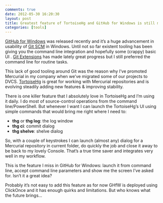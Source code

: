 ```yaml
---
comments: true
date: 2012-05-30 16:20:30
layout: post
title: Greatest feature of TortoiseHg and GitHub for Windows is still missing it
categories: [tools]
---
```


[GitHub for Windows](http://windows.github.com/) was released recently and it’s a huge advancement in usability of [Git SCM](http://git-scm.com/) in Windows. Until not so far existent tooling has been giving you the command line integration and hopefully some (crappy) basic UI . [Git Extensions](http://code.google.com/p/gitextensions/) has made lately great progress but I still preferred the command line for routine tasks. 

This lack of good tooling around Git was the reason why I’ve promoted Mercurial in my company when we’ve migrated some of our projects to DVCS. [TortoiseHg](http://tortoisehg.bitbucket.org/) is great for working with Mercurial repositories and is evolving steadily adding new features & improving stability.

There is one killer feature that I absolutely love in TortoiseHg and I’m using it daily. I do most of source-control operations from the command line/PowerShell. But whenever I want I can launch the TortoiseHg’s UI using simple commands that would bring me right where I need to:

  * **thg** or **thg log**: the log window
  * **thg ci**: commit dialog
  * **thg shelve**: shelve dialog

So, with a couple of keystrokes I can launch (almost any) dialog for a Mercurial repository in current folder, do quickly the job and close it away to be back to my lovely Console. That’s a true time saver and integrates very well in my workflow.

This is the feature I miss in GitHub for Windows: launch it from command line, accept command line parameters and show me the screen I’ve asked for. Isn’t it a great idea?

Probably it’s not easy to add this feature as for now GHfW is deployed using ClickOnce and it has enough quirks and limitations. But who knows what the future brings...


